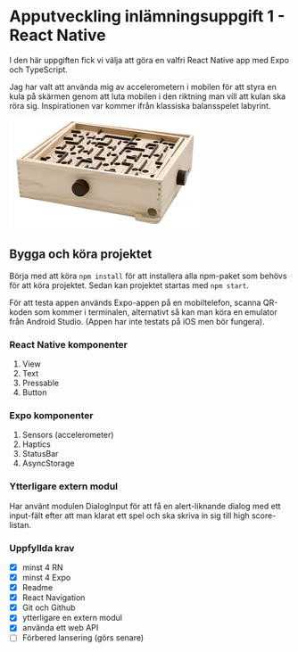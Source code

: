 # Apputveckling inlämningsuppgift 1 - React Native

I den här uppgiften fick vi välja att göra en valfri React Native app med Expo och TypeScript.

Jag har valt att använda mig av accelerometern i mobilen för att styra en kula på skärmen genom att luta mobilen i den riktning man vill att kulan ska röra sig. Inspirationen var kommer ifrån klassiska balansspelet labyrint.

![labyrint](labyrint.png)

## Bygga och köra projektet

Börja med att köra `npm install` för att installera alla npm-paket som behövs för att köra projektet. Sedan kan projektet startas med `npm start`.

För att testa appen används Expo-appen på en mobiltelefon, scanna QR-koden som kommer i terminalen, alternativt så kan man köra en emulator från Android Studio. (Appen har inte testats på iOS men bör fungera).

### React Native komponenter

1. View
2. Text
3. Pressable
4. Button

### Expo komponenter

1. Sensors (accelerometer)
2. Haptics
3. StatusBar
4. AsyncStorage

### Ytterligare extern modul

Har använt modulen DialogInput för att få en alert-liknande dialog med ett input-fält efter att man klarat ett spel och ska skriva in sig till high score-listan.

### Uppfyllda krav

- [x] minst 4 RN
- [x] minst 4 Expo
- [x] Readme
- [x] React Navigation
- [x] Git och Github
- [x] ytterligare en extern modul
- [x] använda ett web API
- [ ] Förbered lansering (görs senare)

